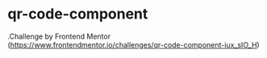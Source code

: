 # qr-code-component
.Challenge by Frontend Mentor (https://www.frontendmentor.io/challenges/qr-code-component-iux_sIO_H)
